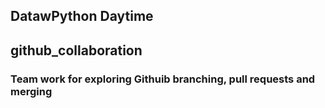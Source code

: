 ## DatawPython Daytime
## github_collaboration
### Team work for exploring Githuib  branching, pull requests and merging
